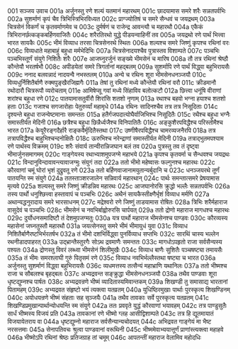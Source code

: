 001  सञ्जय उवाच
001a अर्जुनस्तु रणे शल्यं यतमानं महारथम्
001c छादयामास समरे शरैः सन्नतपर्वभिः
002a सुशर्माणं कृपं चैव त्रिभिस्त्रिभिरविध्यत
002c प्राग्ज्योतिषं च समरे सैन्धवं च जयद्रथम्
003a चित्रसेनं विकर्णं च कृतवर्माणमेव च
003c दुर्मर्षणं च राजेन्द्र आवन्त्यौ च महारथौ
004a एकैकं त्रिभिरानर्छत्कङ्कबर्हिणवाजितैः
004c शरैरतिरथो युद्धे पीडयन्वाहिनीं तव
005a जयद्रथो रणे पार्थं भित्त्वा भारत सायकैः
005c भीमं विव्याध तरसा चित्रसेनरथे स्थितः
006a शल्यश्च समरे जिष्णुं कृपश्च रथिनां वरः
006c विव्यधाते महाबाहुं बहुधा मर्मभेदिभिः
007a चित्रसेनादयश्चैव पुत्रास्तव विशाम्पते
007c पञ्चभिः पञ्चभिस्तूर्णं संयुगे निशितैः शरैः
007e आजघ्नुरर्जुनं सङ्ख्ये भीमसेनं च मारिष
008a तौ तत्र रथिनां श्रेष्ठौ कौन्तेयौ भरतर्षभौ
008c अपीडयेतां समरे त्रिगर्तानां महद्बलम्
009a सुशर्मापि रणे पार्थं विद्ध्वा बहुभिरायसैः
009c ननाद बलवन्नादं नादयन्वै नभस्तलम्
010a अन्ये च रथिनः शूरा भीमसेनधनञ्जयौ
010c विव्यधुर्निशितैर्बाणै रुक्मपुङ्खैरजिह्मगैः
011a तेषां तु रथिनां मध्ये कौन्तेयौ रथिनां वरौ
011c क्रीडमानौ रथोदारौ चित्ररूपौ व्यरोचताम्
011e आमिषेप्सू गवां मध्ये सिंहाविव बलोत्कटौ
012a छित्त्वा धनूंषि वीराणां शरांश्च बहुधा रणे
012c पातयामासतुर्वीरौ शिरांसि शतशो नृणाम्
013a रथाश्च बहवो भग्ना हयाश्च शतशो हताः
013c गजाश्च सगजारोहाः पेतुरुर्व्यां महामृधे
014a रथिनः सादिनश्चैव तत्र तत्र निसूदिताः
014c दृश्यन्ते बहुधा राजन्वेष्टमानाः समन्ततः
015a हतैर्गजपदात्योघैर्वाजिभिश्च निसूदितैः
015c रथैश्च बहुधा भग्नैः समास्तीर्यत मेदिनी
016a छत्रैश्च बहुधा छिन्नैर्ध्वजैश्च विनिपातितैः
016c अङ्कुशैरपविद्धैश्च परिस्तोमैश्च भारत
017a केयूरैरङ्गदैर्हारै राङ्कवैर्मृदितैस्तथा
017c उष्णीषैरपविद्धैश्च चामरव्यजनैरपि
018a तत्र तत्रापविद्धैश्च बाहुभिश्चन्दनोक्षितैः
018c ऊरुभिश्च नरेन्द्राणां समास्तीर्यत मेदिनी
019a तत्राद्भुतमपश्याम रणे पार्थस्य विक्रमम्
019c शरैः संवार्य तान्वीरान्निजघान बलं तव
020a पुत्रस्तु तव तं दृष्ट्वा भीमार्जुनसमागमम्
020c गाङ्गेयस्य रथाभ्याशमुपजग्मे महाभये
021a कृपश्च कृतवर्मा च सैन्धवश्च जयद्रथः
021c विन्दानुविन्दावावन्त्यावाजग्मुः संयुगं तदा
022a ततो भीमो महेष्वासः फल्गुनश्च महारथः
022c कौरवाणां चमूं घोरां भृशं दुद्रुवतू रणे
023a ततो बर्हिणवाजानामयुतान्यर्बुदानि च
023c धनञ्जयरथे तूर्णं पातयन्ति स्म संयुगे
024a ततस्ताञ्शरजालेन सन्निवार्य महारथान्
024c पार्थः समन्तात्समरे प्रेषयामास मृत्यवे
025a शल्यस्तु समरे जिष्णुं क्रीडन्निव महारथः
025c आजघानोरसि क्रुद्धो भल्लैः सन्नतपर्वभिः
026a तस्य पार्थो धनुश्छित्त्वा हस्तावापं च पञ्चभिः
026c अथैनं सायकैस्तीक्ष्णैर्भृशं विव्याध मर्मणि
027a अथान्यद्धनुरादाय समरे भारसाधनम्
027c मद्रेश्वरो रणे जिष्णुं ताडयामास रोषितः
028a त्रिभिः शरैर्महाराज वासुदेवं च पञ्चभिः
028c भीमसेनं च नवभिर्बाह्वोरुरसि चार्पयत्
029a ततो द्रोणो महाराज मागधश्च महारथः
029c दुर्योधनसमादिष्टौ तं देशमुपजग्मतुः
030a यत्र पार्थो महाराज भीमसेनश्च पाण्डवः
030c कौरव्यस्य महासेनां जघ्नतुस्तौ महारथौ
031a जयत्सेनस्तु समरे भीमं भीमायुधं युवा
031c विव्याध निशितैर्बाणैरष्टभिर्भरतर्षभ
032a तं भीमो दशभिर्विद्ध्वा पुनर्विव्याध सप्तभिः
032c सारथिं चास्य भल्लेन रथनीडादपाहरत्
033a उद्भ्रान्तैस्तुरगैः सोऽथ द्रवमाणैः समन्ततः
033c मागधोऽपहृतो राजा सर्वसैन्यस्य पश्यतः
034a द्रोणस्तु विवरं लब्ध्वा भीमसेनं शिलीमुखैः
034c विव्याध बाणैः सुशितैः पञ्चषष्ट्या तमायसैः
035a तं भीमः समरश्लाघी गुरुं पितृसमं रणे
035c विव्याध नवभिर्भल्लैस्तथा षष्ट्या च भारत
036a अर्जुनस्तु सुशर्माणं विद्ध्वा बहुभिरायसैः
036c व्यधमत्तस्य तत्सैन्यं महाभ्राणि यथानिलः
037a ततो भीष्मश्च राजा च सौबलश्च बृहद्बलः
037c अभ्यद्रवन्त सङ्क्रुद्धा भीमसेनधनञ्जयौ
038a तथैव पाण्डवाः शूरा धृष्टद्युम्नश्च पार्षतः
038c अभ्यद्रवन्रणे भीष्मं व्यादितास्यमिवान्तकम्
039a शिखण्डी तु समासाद्य भारतानां पितामहम्
039c अभ्यद्रवत संहृष्टो भयं त्यक्त्वा यतव्रतम्
040a युधिष्ठिरमुखाः पार्थाः पुरस्कृत्य शिखण्डिनम्
040c अयोधयन्रणे भीष्मं संहताः सह सृञ्जयैः
041a तथैव तावकाः सर्वे पुरस्कृत्य यतव्रतम्
041c शिखण्डिप्रमुखान्पार्थान्योधयन्ति स्म संयुगे
042a ततः प्रववृते युद्धं कौरवाणां भयावहम्
042c तत्र पाण्डुसुतैः सार्धं भीष्मस्य विजयं प्रति
043a तावकानां रणे भीष्मो ग्लह आसीद्विशाम्पते
043c तत्र हि द्यूतमायातं विजयायेतराय वा
044a धृष्टद्युम्नो महाराज सर्वसैन्यान्यचोदयत्
044c अभिद्रवत गाङ्गेयं मा भैष्ट नरसत्तमाः
045a सेनापतिवचः श्रुत्वा पाण्डवानां वरूथिनी
045c भीष्ममेवाभ्ययात्तूर्णं प्राणांस्त्यक्त्वा महाहवे
046a भीष्मोऽपि रथिनां श्रेष्ठः प्रतिजग्राह तां चमूम्
046c आपतन्तीं महाराज वेलामिव महोदधिः

